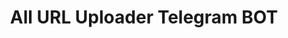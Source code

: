 ---
title: All URL Uploader Telegram BOT
pubDate: 2023-08-12
url: https://github.com/kalanakt/all-url-uploader
tags:
  - python
  - os
---